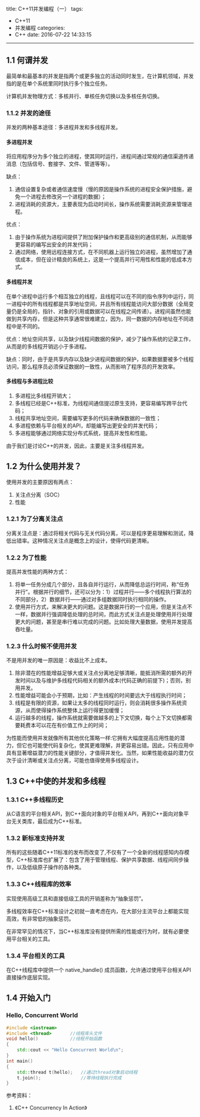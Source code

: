title: C++11并发编程（一）
tags:
  - C++11
  - 并发编程
categories:
  - C++
date: 2016-07-22 14:33:15
---

## 1.1 何谓并发

最简单和最基本的并发是指两个或更多独立的活动同时发生，在计算机领域，并发指的是在单个系统里同时执行多个独立任务。

计算机并发物理方式：多核并行、单核任务切换以及多核任务切换。

### 1.1.2 并发的途径

并发的两种基本途径：多进程并发和多线程并发。

#### 多进程并发
将应用程序分为多个独立的进程，使其同时运行，进程间通过常规的通信渠道传递消息（包括信号、套接字、文件、管道等等）。

缺点：
1. 通信设置复杂或者通信速度慢（慢的原因是操作系统的进程安全保护措施，避免一个进程去修改另一个进程的数据）；
2. 进程消耗的资源大，主要表现为启动时间长，操作系统需要消耗资源来管理进程。

优点：
1. 由于操作系统为进程间提供了附加保护操作和更高级别的通信机制，从而能够更容易的编写出安全的并发代码；
2. 通过网络，使用远程连接方式，在不同机器上运行独立的进程，虽然增加了通信成本，但在设计精良的系统上，这是一个提高并行可用性和性能的低成本方式。
<!--more-->
#### 多线程并发
在单个进程中运行多个相互独立的线程，且线程可以在不同的指令序列中运行，同一进程中的所有线程都是共享地址空间，并且所有线程能访问大部分数据（全局变量仍是全局的，指针、对象的引用或数据可以在线程之间传递）。进程间虽然也能做到共享内存，但是这种共享通常很难建立，因为，同一数据的内存地址在不同进程中是不同的。

优点：地址空间共享，以及缺少线程间数据的保护，减少了操作系统的记录工作，从而是的多线程开销远小于多进程。

缺点：同时，由于是共享内存以及缺少进程间数据的保护，如果数据要被多个线程访问，那么程序员必须保证数据的一致性，从而影响了程序员的开发效率。

#### 多线程与多进程比较
1. 多进程比多线程开销大；
2. 多线程已经是C++标准，为线程间通信提过原生支持，更容易编写跨平台代码；
3. 线程共享地址空间，需要编写更多的代码来确保数据的一致性；
4. 多进程依赖与平台相关的API，却能编写出更安全的并发代码；
5. 多进程能够通过网络实现分布式系统，提高并发性和性能。

由于我们是讨论C++的并发，因此，主要是关注多线程并发。

## 1.2 为什么使用并发？

使用并发的主要原因有两点：
1. 关注点分离（SOC）
2. 性能

### 1.2.1 为了分离关注点
分离关注点是：通过将相关代码与无关代码分离，可以是程序更易理解和测试，降低出错率。这种情况关注点是概念上的设计，使得代码更清晰。

### 1.2.2 为了性能
提高并发性能的两种方式：
1. 将单一任务分成几个部分，且各自并行运行，从而降低总运行时间，称“任务并行”。根据并行的细节，还可以分为：1）过程并行——多个线程执行算法的不同部分，2）数据并行——通过对多组数据同时执行相同的操作。
2. 使用并行方式，来解决更大的问题。这是数据并行的一个应用，但是关注点不一样，数据并行强调降低处理的总时间，而此方式关注点是处理使用并行处理更大的问题，甚至是串行难以完成的问题。比如处理大量数据，使用并发提高吞吐量。

### 1.2.3 什么时候不使用并发
不是用并发的唯一原因是：收益比不上成本。
1. 除非潜在的性能增益足够大或关注点分离地足够清晰，能抵消所需的额外的开发时间以及与维护多线程代码相关的额外成本(代码正确的前提下)；否则，别用并发。
2. 性能增益可能会小于预期，比如：产生线程的时间要远大于线程执行时间；
3. 线程是有限的资源，如果让太多的线程同时运行，则会消耗很多操作系统资源，从而使得操作系统整体上运行得更加缓慢；
4. 运行越多的线程，操作系统就需要做越多的上下文切换，每个上下文切换都需要耗费本可以花在有价值工作上的时间；

为性能而使用并发就像所有其他优化策略一样:它拥有大幅度提高应用性能的潜力，但它也可能使代码复杂化，使其更难理解，并更容易出错。因此，只有应用中具有显著增益潜力的性能关键部分，才值得并发化。当然，如果性能收益的潜力仅次于设计清晰或关注点分离，可能也值得使用多线程设计。

## 1.3 C++中使的并发和多线程

### 1.3.1 C++多线程历史
从C语言的平台相关API，到C++面向对象的平台相关API，再到C++面向对象平台无关类库，最后成为C++标准。

### 1.3.2 新标准支持并发
所有的这些随着C++11标准的发布而改变了,不仅有了一个全新的线程感知内存模型，C++标准库也扩展了：包含了用于管理线程、保护共享数据、线程间同步操作，以及低级原子操作的各种类。

### 1.3.3 C++线程库的效率
实现使用高级工具和直接低级工具的开销差称为“抽象惩罚”。

多线程效率在C++标准设计之初就一直考虑在内，在大部分主流平台上都能实现高效，有非常低的抽象惩罚。

在非常罕见的情况下，当C++标准库没有提供所需的性能或行为时，就有必要使用平台相关的工具。

### 1.3.4 平台相关的工具
在C++线程库中提供一个 native_handle() 成员函数，允许通过使用平台相关API直接操作底层实现。

## 1.4 开始入门

### Hello, Concurrent World

``` c++
#include <iostream>
#include <thread> 		//线程库头文件
void hello() 			//线程开始函数
{
	std::cout << "Hello Concurrent World\n";
} 
int main()
{
	std::thread t(hello); 	//通过thread对象启动线程
	t.join(); 				//等待线程执行完成
}
```


参考资料：
1. 《C++ Concurrency In Action》